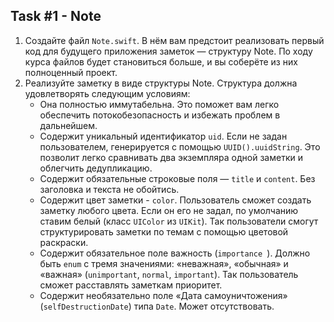 ## Task #1 - Note

1. Создайте файл `Note.swift`. В нём вам предстоит реализовать первый код для будущего приложения заметок — структуру Note. По ходу курса файлов будет становиться больше, и вы соберёте из них полноценный проект. 
2. Реализуйте заметку в виде структуры Note. Структура должна удовлетворять следующим условиям:
	* Она полностью иммутабельна. Это поможет вам легко обеспечить потокобезопасность и избежать проблем в дальнейшем.
	* Содержит уникальный идентификатор `uid`. Если не задан пользователем, генерируется с помощью `UUID().uuidString`. Это позволит легко сравнивать два экземпляра одной заметки и облегчить дедупликацию. 
	* Содержит обязательные строковые поля — `title` и `content`. Без заголовка и текста не обойтись.
	* Содержит цвет заметки - `color`. Пользователь сможет создать заметку любого цвета.  Если он его не задал, по умолчанию ставим белый (класс `UIColor` из `UIKit`). Так пользователи смогут структурировать заметки по темам с помощью цветовой раскраски.
	* Содержит обязательное поле важность (`importance `). Должно быть `enum` с тремя значениями: «неважная», «обычная» и «важная» (`unimportant`, `normal`, `important`). Так пользователь сможет расставлять заметкам приоритет.
	* Содержит необязательно поле «Дата самоуничтожения» (`selfDestructionDate`) типа `Date`. Может отсутствовать.
 
